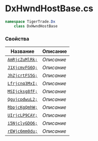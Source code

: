 
# DxHwndHostBase.cs
```csharp
namespace TigerTrade.Dx  
    class DxHwndHostBase
```

### Свойства
| Название | Описание |
| --- | --- |
| [`AmRjcZuMlRk;`](./Свойства/AmRjcZuMlRk;.md) | *Описание* |
| [`J1XjcmvFG6Q;`](./Свойства/J1XjcmvFG6Q;.md) | *Описание* |
| [`JhZjcrtFS5G;`](./Свойства/JhZjcrtFS5G;.md) | *Описание* |
| [`Lfrjcnq3MxI;`](./Свойства/Lfrjcnq3MxI;.md) | *Описание* |
| [`MSIjcksg8fF;`](./Свойства/MSIjcksg8fF;.md) | *Описание* |
| [`QgujcpdwuL2;`](./Свойства/QgujcpdwuL2;.md) | *Описание* |
| [`RbpjcKgQmhW;`](./Свойства/RbpjcKgQmhW;.md) | *Описание* |
| [`UIrjcLP9CAY;`](./Свойства/UIrjcLP9CAY;.md) | *Описание* |
| [`i5NjclyGDO6;`](./Свойства/i5NjclyGDO6;.md) | *Описание* |
| [`rEWjc6mm0du;`](./Свойства/rEWjc6mm0du;.md) | *Описание* |
